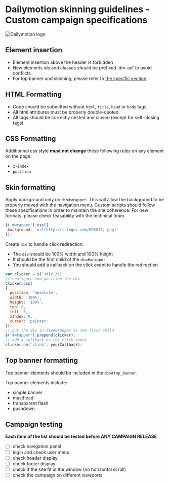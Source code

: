 Dailymotion skinning guidelines - Custom campaign specifications
==============================
![Dailymotion logo](http://www.underconsideration.com/brandnew/archives/dailymotion_logo_detail.png)

Element insertion
--------------------------
- Element insertion above the header is forbidden
- New elements ids and classes should be prefixed 'dm-ad' to avoid conflicts.
- For top banner and skinning, please refer to [the specific section](#top-banner-formatting).

HTML Formatting
----------------------------
- Code should be submitted without ```html```, ```title```, ```head``` or ```body``` tags
- All html attributes must be properly double-quoted
- All tags should be correctly nested and closed (except for self-closing tags)

CSS Formatting
------------------
Additionnal css style **must not change** these following rules on any element on the page:
- ```z-index```
- ```position```

Skin formatting
----------------------
Apply background only on ```div#wrapper```. This will allow the background to be properly moved with the navigation menu.
Custom scripts should follow these specifications in order to maintain the site coherence. For new formats, please check feasability with the technical team.

```javascript
$('#wrapper').css({
 background: 'url(http://i.imgur.com/KDSGJ1j.png)'
});
```
Create ```div``` to handle click redirection:

- The ```div``` should be 100% width and 100% height
- It should be the first child of the ```div#wrapper```
- You should add a callback on the click event to handle the redirection

```javascript
var clicker = $('<div />);
// configure and position the div
clicker.css(
{
  position: 'absolute',
  width: '100%',
  height: '100%',
  top: 0,
  left: 0,
  zIndex: 0,
  cursor: 'pointer'
});
// put the div in div#wrapper as the first child
$('#wrapper').prepend(clicker);
// add a callback on the click event
clicker.on('click', yourCallback);
```

Top banner formatting
---------------------------
Top banner elements should be included in the ```div#top_banner```.

Top banner elements include:
- simple banner
- masthead
- transparent flash
- pushdown

Campaign testing
------------------------
**Each item of the list should be tested before ANY CAMPAIGN RELEASE**

- [ ] check navigation panel
- [ ] login and check user menu
- [ ] check header display
- [ ] check footer display
- [ ] check if the site fit in the window (no horizontal scroll)
- [ ] check the campaign on different viewports
